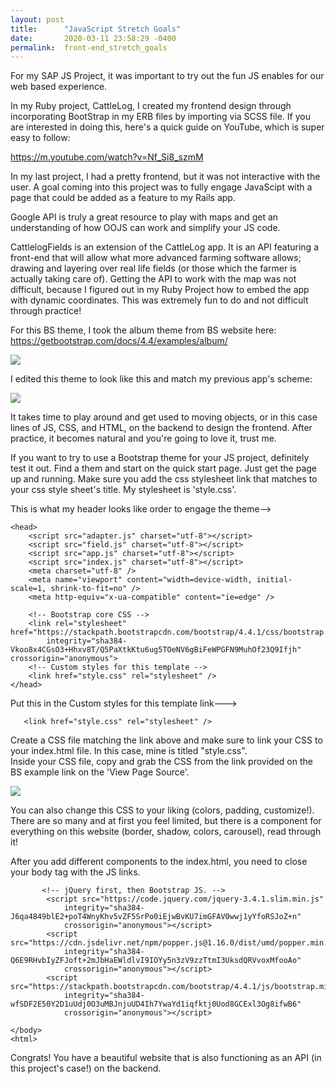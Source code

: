 ```yaml
---
layout: post
title:      "JavaScript Stretch Goals"
date:       2020-03-11 23:58:29 -0400
permalink:  front-end_stretch_goals
---
```



For my SAP JS Project, it was important to try out the fun JS enables for our web based experience.

In my Ruby project, CattleLog, I created my frontend design through incorporating BootStrap in my ERB files by importing via SCSS file.  If you are interested in doing this, here's a quick guide on YouTube, which is super easy to follow:

https://m.youtube.com/watch?v=Nf_Si8_szmM


In my last project, I had a pretty frontend, but it was not interactive with the user. A goal coming into this project was to fully engage JavaScipt with a page that could be added as a feature to my Rails app.  

Google API is truly a great resource to play with maps and get an understanding of how OOJS can work and simplify your JS code.

CattlelogFields is an extension of the CattleLog app.  It is an API featuring a front-end that will allow what more advanced farming software allows; drawing and layering over real life fields (or those which the farmer is actually taking care of).  Getting the API to work with the map was not difficult, because I figured out in my Ruby Project how to embed the app with dynamic coordinates.  This was extremely fun to do and not difficult through practice!

For this BS theme, I took the album theme from BS website here:
https://getbootstrap.com/docs/4.4/examples/album/

![](https://i.imgur.com/7tfVUXD.png)

I edited this theme to look like this and match my previous app's scheme:

![](https://i.imgur.com/AT2Stvc.jpg?1)

It takes time to play around and get used to moving objects, or in this case lines of JS, CSS, and HTML, on the backend to design the frontend. After practice, it becomes natural and you're going to love it, trust me.

If you want to try to use a Bootstrap theme for your JS project, definitely test it out. Find a them and start on the quick start page.  Just get the page up and running.  Make sure you add the css stylesheet link that matches to your css style sheet's title.  My stylesheet is 'style.css'.

This is what my header looks like order to engage the theme-->
```
<head>
    <script src="adapter.js" charset="utf-8"></script>
    <script src="field.js" charset="utf-8"></script>
    <script src="app.js" charset="utf-8"></script>
    <script src="index.js" charset="utf-8"></script>
    <meta charset="utf-8" />
    <meta name="viewport" content="width=device-width, initial-scale=1, shrink-to-fit=no" />
    <meta http-equiv="x-ua-compatible" content="ie=edge" />

    <!-- Bootstrap core CSS -->
    <link rel="stylesheet" href="https://stackpath.bootstrapcdn.com/bootstrap/4.4.1/css/bootstrap.min.css"
        integrity="sha384-Vkoo8x4CGsO3+Hhxv8T/Q5PaXtkKtu6ug5TOeNV6gBiFeWPGFN9MuhOf23Q9Ifjh" crossorigin="anonymous">
    <!-- Custom styles for this template -->
    <link href="style.css" rel="stylesheet" />
</head>
```

Put this in the Custom styles for this template link--->

```
   <link href="style.css" rel="stylesheet" />
```

Create a CSS file matching the link above and make sure to link your CSS to your index.html file.  In this case, mine is titled "style.css".  
Inside your CSS file, copy and grab the CSS from the link provided on the BS example link on the 'View Page Source'.

![](https://i.imgur.com/5vk6fZT.png?1)

You can also change this CSS to your liking (colors, padding, customize!). There are so many and at first you feel limited, but there is a component for everything on this website (border, shadow, colors, carousel), read through it!

After you add different components to the index.html, you need to close your body tag with the JS links. 
```
       <!-- jQuery first, then Bootstrap JS. -->
        <script src="https://code.jquery.com/jquery-3.4.1.slim.min.js"
            integrity="sha384-J6qa4849blE2+poT4WnyKhv5vZF5SrPo0iEjwBvKU7imGFAV0wwj1yYfoRSJoZ+n"
            crossorigin="anonymous"></script>
        <script src="https://cdn.jsdelivr.net/npm/popper.js@1.16.0/dist/umd/popper.min.js"
            integrity="sha384-Q6E9RHvbIyZFJoft+2mJbHaEWldlvI9IOYy5n3zV9zzTtmI3UksdQRVvoxMfooAo"
            crossorigin="anonymous"></script>
        <script src="https://stackpath.bootstrapcdn.com/bootstrap/4.4.1/js/bootstrap.min.js"
            integrity="sha384-wfSDF2E50Y2D1uUdj0O3uMBJnjuUD4Ih7YwaYd1iqfktj0Uod8GCExl3Og8ifwB6"
            crossorigin="anonymous"></script>
						
</body>
<html>
```

Congrats! You have a beautiful website that is also functioning as an API (in this project's case!) on the backend.  
 
 
 
 



